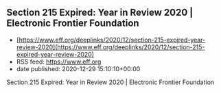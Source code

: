 ## Section 215 Expired: Year in Review 2020 | Electronic Frontier Foundation
 - [https://www.eff.org/deeplinks/2020/12/section-215-expired-year-review-2020](https://www.eff.org/deeplinks/2020/12/section-215-expired-year-review-2020)
 - RSS feed: https://www.eff.org
 - date published: 2020-12-29 15:10:10+00:00

Section 215 Expired: Year in Review 2020 | Electronic Frontier Foundation

